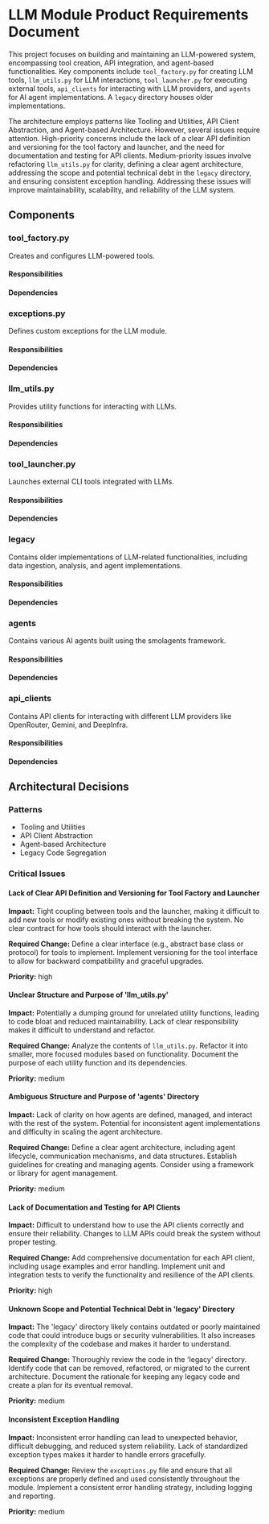 # LLM Module Product Requirements Document

This project focuses on building and maintaining an LLM-powered system, encompassing tool creation, API integration, and agent-based functionalities. Key components include `tool_factory.py` for creating LLM tools, `llm_utils.py` for LLM interactions, `tool_launcher.py` for executing external tools, `api_clients` for interacting with LLM providers, and `agents` for AI agent implementations. A `legacy` directory houses older implementations.

The architecture employs patterns like Tooling and Utilities, API Client Abstraction, and Agent-based Architecture. However, several issues require attention. High-priority concerns include the lack of a clear API definition and versioning for the tool factory and launcher, and the need for documentation and testing for API clients. Medium-priority issues involve refactoring `llm_utils.py` for clarity, defining a clear agent architecture, addressing the scope and potential technical debt in the `legacy` directory, and ensuring consistent exception handling. Addressing these issues will improve maintainability, scalability, and reliability of the LLM system.

## Components

### tool_factory.py

Creates and configures LLM-powered tools.

#### Responsibilities


#### Dependencies


### exceptions.py

Defines custom exceptions for the LLM module.

#### Responsibilities


#### Dependencies


### llm_utils.py

Provides utility functions for interacting with LLMs.

#### Responsibilities


#### Dependencies


### tool_launcher.py

Launches external CLI tools integrated with LLMs.

#### Responsibilities


#### Dependencies


### legacy

Contains older implementations of LLM-related functionalities, including data ingestion, analysis, and agent implementations.

#### Responsibilities


#### Dependencies


### agents

Contains various AI agents built using the smolagents framework.

#### Responsibilities


#### Dependencies


### api_clients

Contains API clients for interacting with different LLM providers like OpenRouter, Gemini, and DeepInfra.

#### Responsibilities


#### Dependencies


## Architectural Decisions

### Patterns

- Tooling and Utilities
- API Client Abstraction
- Agent-based Architecture
- Legacy Code Segregation

### Critical Issues

#### Lack of Clear API Definition and Versioning for Tool Factory and Launcher

**Impact:** Tight coupling between tools and the launcher, making it difficult to add new tools or modify existing ones without breaking the system. No clear contract for how tools should interact with the launcher.

**Required Change:** Define a clear interface (e.g., abstract base class or protocol) for tools to implement. Implement versioning for the tool interface to allow for backward compatibility and graceful upgrades.

**Priority:** high

#### Unclear Structure and Purpose of 'llm_utils.py'

**Impact:** Potentially a dumping ground for unrelated utility functions, leading to code bloat and reduced maintainability. Lack of clear responsibility makes it difficult to understand and refactor.

**Required Change:** Analyze the contents of `llm_utils.py`. Refactor it into smaller, more focused modules based on functionality. Document the purpose of each utility function and its dependencies.

**Priority:** medium

#### Ambiguous Structure and Purpose of 'agents' Directory

**Impact:** Lack of clarity on how agents are defined, managed, and interact with the rest of the system. Potential for inconsistent agent implementations and difficulty in scaling the agent architecture.

**Required Change:** Define a clear agent architecture, including agent lifecycle, communication mechanisms, and data structures. Establish guidelines for creating and managing agents. Consider using a framework or library for agent management.

**Priority:** medium

#### Lack of Documentation and Testing for API Clients

**Impact:** Difficult to understand how to use the API clients correctly and ensure their reliability. Changes to LLM APIs could break the system without proper testing.

**Required Change:** Add comprehensive documentation for each API client, including usage examples and error handling. Implement unit and integration tests to verify the functionality and resilience of the API clients.

**Priority:** high

#### Unknown Scope and Potential Technical Debt in 'legacy' Directory

**Impact:** The 'legacy' directory likely contains outdated or poorly maintained code that could introduce bugs or security vulnerabilities. It also increases the complexity of the codebase and makes it harder to understand.

**Required Change:** Thoroughly review the code in the 'legacy' directory. Identify code that can be removed, refactored, or migrated to the current architecture. Document the rationale for keeping any legacy code and create a plan for its eventual removal.

**Priority:** medium

#### Inconsistent Exception Handling

**Impact:** Inconsistent error handling can lead to unexpected behavior, difficult debugging, and reduced system reliability. Lack of standardized exception types makes it harder to handle errors gracefully.

**Required Change:** Review the `exceptions.py` file and ensure that all exceptions are properly defined and used consistently throughout the module. Implement a consistent error handling strategy, including logging and reporting.

**Priority:** medium

